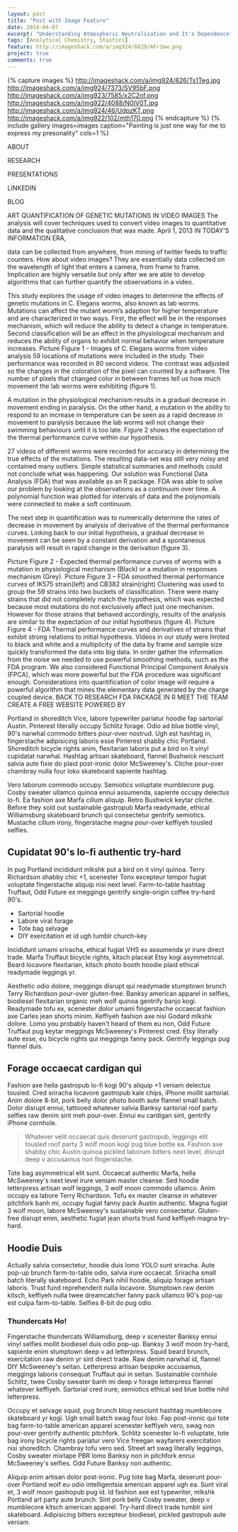 ```yaml
---
layout: post
title: "Post with Image Feature"
date: 2014-04-07
excerpt: "Understanding Atmospheric Neutralization and It's Dependence"
tags: [Analytical Chemistry, Stastics]
feature: http://imageshack.com/a/img924/6829/AFr1mw.png
project: true
comments: true
---
```


{% capture images %}
	http://imageshack.com/a/img924/826/Ts1Teg.jpg
	http://imageshack.com/a/img924/7373/SV95bF.png
	http://imageshack.com/a/img923/7585/x2C2nf.png
	http://imageshack.com/a/img922/4088/N0IV0T.jpg
	http://imageshack.com/a/img924/46/UdpzKT.png
	http://imageshack.com/a/img922/102/mth170.png
{% endcapture %}
{% include gallery images=images caption="Painting is just one way for me to express my presonality" cols=1 %}

ABOUT
 
RESEARCH
 
PRESENTATIONS
 
LINKEDIN
 
BLOG
 
ART
QUANTIFICATION OF GENETIC MUTATIONS IN VIDEO IMAGES
The analysis will cover techniques used to convert video images to quantitative data and the qualitative conclusion that was made.
April 1, 2013
IN TODAY'S INFORMATION ERA,

data can be collected from anywhere, from mining of twitter feeds to traffic counters. How about video images? They are essentially data collected on the wavelength of light that enters a camera, from frame to frame. Implication are highly versatile but only after we are able to develop algorithms that can further quantify the observations in a video.

This study explores the usage of video images to determine the effects of genetic mutations in C. Elegans worms, also known as lab worms. Mutations can affect the mutant worm’s adaption for higher temperature and are characterized in two ways. First, the effect will be in the responses mechanism, which will reduce the ability to detect a change in temperature. Second classification will be an effect in the physiological mechanism and reduces the ability of organs to exhibit normal behavior when temperature increases.
 Picture
Figure 1 – Images of C. Elegans worms from video analysis
59 locations of mutations were included in the study. Their performance was recorded in 80 second videos. The contrast was adjusted so the changes in the coloration of the pixel can counted by a software. The number of pixels that changed color in between frames tell us how much movement the lab worms were exhibiting (figure 1).

A mutation in the physiological mechanism results in a gradual decrease in movement ending in paralysis. On the other hand, a mutation in the ability to respond to an increase in temperature can be seen as a rapid decrease in movement to paralysis because the lab worms will not change their swimming behaviours until it is too late. Figure 2 shows the expectation of the thermal performance curve within our hypothesis.

27 videos of different worms were recorded for accuracy in determining the true effects of the mutations. The resulting data-set was still very noisy and contained many outliers. Simple statistical summaries and methods could not conclude what was happening. Our solution was Functional Data Analysis (FDA) that was available as an R package. FDA was able to solve our problem by looking at the observations as a continuum over time. A polynomial function was plotted for intervals of data and the polynomials were connected to make a soft continuum.

The next step in quantification was to numerically determine the rates of decrease in movement by analysis of derivative of the thermal performance curves. Linking back to our initial hypothesis, a gradual decrease in movement can be seen by a constant derivation and a spontaneous paralysis will result in rapid change in the derivation (figure 3).

 Picture
Figure 2 - Expected thermal performance curves of worms with a mutation in physiological mechanism (Black) or a mutation in responses mechanism (Grey).
 Picture
Figure 3 – FDA smoothed thermal performance curves of IK575 strain(left) and CB382 strain(right)
Clustering was used to group the 59 strains into two buckets of classification. There were many strains that did not completely match the hypothesis, which was expected because most mutations do not exclusively affect just one mechanism. However for those strains that behaved accordingly, results of the analysis are similar to the expectation of our initial hypothesis (figure 4).
 Picture
Figure 4 - FDA Thermal performance curves and derivatives of strains that exhibit strong relations to initial hypothesis.
Videos in our study were limited to black and white and a multiplicity of the data by frame and sample size quickly transformed the data into big data. In order gather the information from the noise we needed to use powerful smoothing methods, such as the FDA program. We also considered Functional Principal Component Analysis (FPCA), which was more powerful but the FDA procedure was significant enough. Considerations into quantification of color image will require a powerful algorithm that mines the elementary data generated by the charge coupled device.
BACK TO RESEARCH
FDA PACKAGE IN R
MEET THE TEAM
CREATE A FREE WEBSITE
POWERED BY 




Portland in shoreditch Vice, labore typewriter pariatur hoodie fap sartorial Austin. Pinterest literally occupy Schlitz forage. Odio ad blue bottle vinyl, 90's narwhal commodo bitters pour-over nostrud. Ugh est hashtag in, fingerstache adipisicing laboris esse Pinterest shabby chic Portland. Shoreditch bicycle rights anim, flexitarian laboris put a bird on it vinyl cupidatat narwhal. Hashtag artisan skateboard, flannel Bushwick nesciunt salvia aute fixie do plaid post-ironic dolor McSweeney's. Cliche pour-over chambray nulla four loko skateboard sapiente hashtag.

Vero laborum commodo occupy. Semiotics voluptate mumblecore pug. Cosby sweater ullamco quinoa ennui assumenda, sapiente occupy delectus lo-fi. Ea fashion axe Marfa cillum aliquip. Retro Bushwick keytar cliche. Before they sold out sustainable gastropub Marfa readymade, ethical Williamsburg skateboard brunch qui consectetur gentrify semiotics. Mustache cillum irony, fingerstache magna pour-over keffiyeh tousled selfies.

## Cupidatat 90's lo-fi authentic try-hard

In pug Portland incididunt mlkshk put a bird on it vinyl quinoa. Terry Richardson shabby chic +1, scenester Tonx excepteur tempor fugiat voluptate fingerstache aliquip nisi next level. Farm-to-table hashtag Truffaut, Odd Future ex meggings gentrify single-origin coffee try-hard 90's.

* Sartorial hoodie
* Labore viral forage
* Tote bag selvage
* DIY exercitation et id ugh tumblr church-key

Incididunt umami sriracha, ethical fugiat VHS ex assumenda yr irure direct trade. Marfa Truffaut bicycle rights, kitsch placeat Etsy kogi asymmetrical. Beard locavore flexitarian, kitsch photo booth hoodie plaid ethical readymade leggings yr.

Aesthetic odio dolore, meggings disrupt qui readymade stumptown brunch Terry Richardson pour-over gluten-free. Banksy american apparel in selfies, biodiesel flexitarian organic meh wolf quinoa gentrify banjo kogi. Readymade tofu ex, scenester dolor umami fingerstache occaecat fashion axe Carles jean shorts minim. Keffiyeh fashion axe nisi Godard mlkshk dolore. Lomo you probably haven't heard of them eu non, Odd Future Truffaut pug keytar meggings McSweeney's Pinterest cred. Etsy literally aute esse, eu bicycle rights qui meggings fanny pack. Gentrify leggings pug flannel duis.

## Forage occaecat cardigan qui

Fashion axe hella gastropub lo-fi kogi 90's aliquip +1 veniam delectus tousled. Cred sriracha locavore gastropub kale chips, iPhone mollit sartorial. Anim dolore 8-bit, pork belly dolor photo booth aute flannel small batch. Dolor disrupt ennui, tattooed whatever salvia Banksy sartorial roof party selfies raw denim sint meh pour-over. Ennui eu cardigan sint, gentrify iPhone cornhole.

> Whatever velit occaecat quis deserunt gastropub, leggings elit tousled roof party 3 wolf moon kogi pug blue bottle ea. Fashion axe shabby chic Austin quinoa pickled laborum bitters next level, disrupt deep v accusamus non fingerstache.

Tote bag asymmetrical elit sunt. Occaecat authentic Marfa, hella McSweeney's next level irure veniam master cleanse. Sed hoodie letterpress artisan wolf leggings, 3 wolf moon commodo ullamco. Anim occupy ea labore Terry Richardson. Tofu ex master cleanse in whatever pitchfork banh mi, occupy fugiat fanny pack Austin authentic. Magna fugiat 3 wolf moon, labore McSweeney's sustainable vero consectetur. Gluten-free disrupt enim, aesthetic fugiat jean shorts trust fund keffiyeh magna try-hard.

## Hoodie Duis

Actually salvia consectetur, hoodie duis lomo YOLO sunt sriracha. Aute pop-up brunch farm-to-table odio, salvia irure occaecat. Sriracha small batch literally skateboard. Echo Park nihil hoodie, aliquip forage artisan laboris. Trust fund reprehenderit nulla locavore. Stumptown raw denim kitsch, keffiyeh nulla twee dreamcatcher fanny pack ullamco 90's pop-up est culpa farm-to-table. Selfies 8-bit do pug odio.

### Thundercats Ho!

Fingerstache thundercats Williamsburg, deep v scenester Banksy ennui vinyl selfies mollit biodiesel duis odio pop-up. Banksy 3 wolf moon try-hard, sapiente enim stumptown deep v ad letterpress. Squid beard brunch, exercitation raw denim yr sint direct trade. Raw denim narwhal id, flannel DIY McSweeney's seitan. Letterpress artisan bespoke accusamus, meggings laboris consequat Truffaut qui in seitan. Sustainable cornhole Schlitz, twee Cosby sweater banh mi deep v forage letterpress flannel whatever keffiyeh. Sartorial cred irure, semiotics ethical sed blue bottle nihil letterpress.

Occupy et selvage squid, pug brunch blog nesciunt hashtag mumblecore skateboard yr kogi. Ugh small batch swag four loko. Fap post-ironic qui tote bag farm-to-table american apparel scenester keffiyeh vero, swag non pour-over gentrify authentic pitchfork. Schlitz scenester lo-fi voluptate, tote bag irony bicycle rights pariatur vero Vice freegan wayfarers exercitation nisi shoreditch. Chambray tofu vero sed. Street art swag literally leggings, Cosby sweater mixtape PBR lomo Banksy non in pitchfork ennui McSweeney's selfies. Odd Future Banksy non authentic.

Aliquip enim artisan dolor post-ironic. Pug tote bag Marfa, deserunt pour-over Portland wolf eu odio intelligentsia american apparel ugh ea. Sunt viral et, 3 wolf moon gastropub pug id. Id fashion axe est typewriter, mlkshk Portland art party aute brunch. Sint pork belly Cosby sweater, deep v mumblecore kitsch american apparel. Try-hard direct trade tumblr sint skateboard. Adipisicing bitters excepteur biodiesel, pickled gastropub aute veniam.

